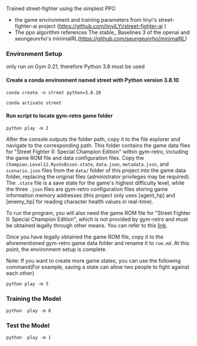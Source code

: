 Trained street-fighter using the simplest PPO
* the game environment and training parameters from linyi's street-fighter-ai project (https://github.com/linyiLYi/street-fighter-ai )
* The ppo algorithm references The stable_ Baselines 3  of the openai and seungeunrho's minimalRL(https://github.com/seungeunrho/minimalRL)

### Environment Setup
only run on Gym 0.21, therefore Python 3.8 must be used
#### Create a conda environment named street with Python version 3.8.10
```
conda create -n street python=3.8.10

conda activate street
```
#### Run script to locate gym-retro game folder
```
python play -m 2
```
After the console outputs the folder path, copy it to the file explorer and navigate to the corresponding path. This folder contains the game data files for "Street Fighter II: Special Champion Edition" within gym-retro, including the game ROM file and data configuration files. Copy the `Champion.Level12.RyuVsBison.state`, `data.json`, `metadata.json`, and `scenario.json` files from the `data/` folder of this project into the game data folder, replacing the original files (administrator privileges may be required). The `.state` file is a save state for the game's highest difficulty level, while the three `.json` files are gym-retro configuration files storing game information memory addresses (this project only uses [agent_hp] and [enemy_hp] for reading character health values in real-time).

To run the program, you will also need the game ROM file for "Street Fighter II: Special Champion Edition", which is not provided by gym-retro and must be obtained legally through other means. You can refer to this [link](https://wowroms.com/en/roms/sega-genesis-megadrive/street-fighter-ii-special-champion-edition-europe/26496.html).

Once you have legally obtained the game ROM file, copy it to the aforementioned gym-retro game data folder and rename it to `rom.md`. At this point, the environment setup is complete.

Note: If you want to create more game states, you can use the following command(For example, saving a state can allow two people to fight against each other)
```
python play -m 3
```

### Training the Model
```
python  play -m 0
```
### Test the Model
```
python  play -m 1
```
